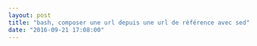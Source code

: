 ```yaml
---
layout: post
title: "bash, composer une url depuis une url de référence avec sed"
date: "2016-09-21 17:08:00"
---
```

<script src="//pastebin.com/embed_js/4bJQLhj5"></script>

<div style="height: 0; overflow: hidden;">bash sed nom de domaine url
</div>
